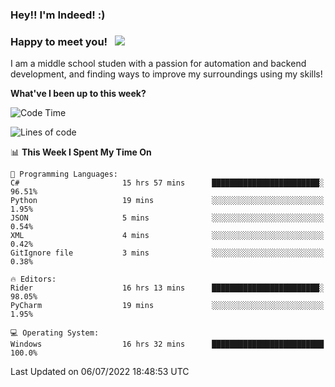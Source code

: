 ### Hey!! I'm Indeed! :) 

### Happy to meet you! &nbsp; ![](https://visitor-badge.glitch.me/badge?page_id=Indeedornot.Indeedornot)

I am a middle school studen with a passion for automation and backend development, and finding ways to improve my surroundings using my skills!

**What've I been up to this week?** 

<!--START_SECTION:waka-->
![Code Time](http://img.shields.io/badge/Code%20Time-0%20secs-blue)

![Lines of code](https://img.shields.io/badge/From%20Hello%20World%20I%27ve%20Written-777%20Thousand%20lines%20of%20code-blue)

📊 **This Week I Spent My Time On** 

```text
💬 Programming Languages: 
C#                       15 hrs 57 mins      ████████████████████████░   96.51% 
Python                   19 mins             ░░░░░░░░░░░░░░░░░░░░░░░░░   1.95% 
JSON                     5 mins              ░░░░░░░░░░░░░░░░░░░░░░░░░   0.54% 
XML                      4 mins              ░░░░░░░░░░░░░░░░░░░░░░░░░   0.42% 
GitIgnore file           3 mins              ░░░░░░░░░░░░░░░░░░░░░░░░░   0.38%

🔥 Editors: 
Rider                    16 hrs 13 mins      ████████████████████████░   98.05% 
PyCharm                  19 mins             ░░░░░░░░░░░░░░░░░░░░░░░░░   1.95%

💻 Operating System: 
Windows                  16 hrs 32 mins      █████████████████████████   100.0%

```


 Last Updated on 06/07/2022 18:48:53 UTC
<!--END_SECTION:waka-->
